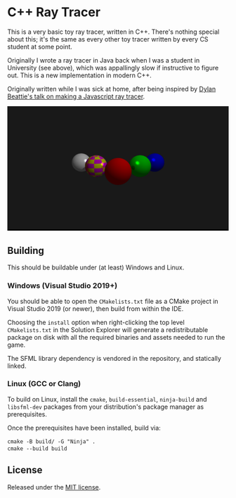 C++ Ray Tracer
==============

This is a very basic toy ray tracer, written in C++. There's nothing special
about this; it's the same as every other toy tracer written by every CS student
at some point.

Originally I wrote a ray tracer in Java back when I was a student in University
(see above), which was appallingly slow if instructive to figure out. This is
a new implementation in modern C++.

Originally written while I was sick at home, after being inspired by
[Dylan Beattie's talk on making a Javascript ray tracer](https://www.youtube.com/watch?v=PNKlC3lk9Kg).

![Example Scene Rendering](Output.png)

## Building

This should be buildable under (at least) Windows and Linux.

### Windows (Visual Studio 2019+)

You should be able to open the `CMakelists.txt` file as a CMake project in
Visual Studio 2019 (or newer), then build from within the IDE.

Choosing the `install` option when right-clicking the top level
`CMakelists.txt` in the Solution Explorer will generate a redistributable
package on disk with all the required binaries and assets needed to run the
game.

The SFML library dependency is vendored in the repository, and statically
linked.

### Linux (GCC or Clang)

To build on Linux, install the `cmake`, `build-essential`, `ninja-build` and
`libsfml-dev` packages from your distribution's package manager as
prerequisites.

Once the prerequisites have been installed, build via:

```
cmake -B build/ -G "Ninja" .
cmake --build build
```

## License

Released under the [MIT license](LICENSE).
